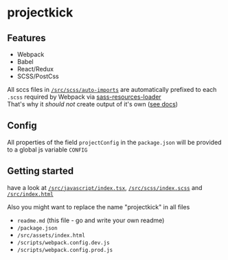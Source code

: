 # projectkick

## Features
* Webpack
* Babel
* React/Redux
* SCSS/PostCss

All sccs files in [`/src/scss/auto-imports`](/src/scss/auto-imports) are automatically prefixed to each `.scss` required by Webpack via [sass-resources-loader](https://www.npmjs.com/package/sass-resources-loader)  
That's why it *should not* create output of it's own ([see docs](https://www.npmjs.com/package/sass-resources-loader#tips)) 

## Config
All properties of the field `projectConfig` in the `package.json` will be provided to a global js variable `CONFIG`

## Getting started
have a look at [`/src/javascript/index.tsx`](/src/javascript/index.tsx), [`/src/scss/index.scss`](/src/scss/index.scss) and [`/src/index.html`](/src/index.html)

Also you might want to replace the name "projectkick" in all files
* `readme.md` (this file - go and write your own readme)
* `/package.json`
* `/src/assets/index.html`
* `/scripts/webpack.config.dev.js`
* `/scripts/webpack.config.prod.js`
